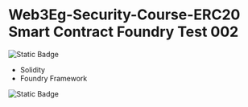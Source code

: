 # Web3Eg-Security-Course-ERC20 Smart Contract Foundry Test 002
![Static Badge](https://img.shields.io/badge/Requirements-%40red)
   - Solidity
   - Foundry Framework
     
![Static Badge](https://img.shields.io/badge/SetUp-%40red)
